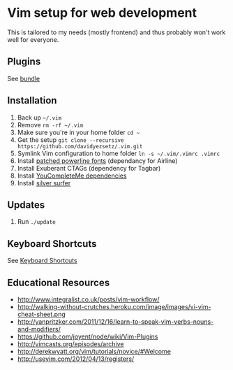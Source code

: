 # Vim setup for web development 
This is tailored to my needs (mostly frontend) and thus probably won't work well for everyone.

## Plugins
See [bundle](https://github.com/davidyezsetz/.vim/tree/master/bundle)

## Installation
1. Back up `~/.vim`
2. Remove `rm -rf ~/.vim`
3. Make sure you're in your home folder `cd ~`
4. Get the setup `git clone --recursive https://github.com/davidyezsetz/.vim.git`
5. Symlink Vim configuration to home folder `ln -s ~/.vim/.vimrc .vimrc`
6. Install [patched powerline fonts](https://github.com/powerline/fonts) (dependancy for Airline)
7. Install Exuberant CTAGs (dependency for Tagbar)
8. Install [YouCompleteMe dependencies](https://github.com/Valloric/YouCompleteMe)
9. Install [silver surfer](https://github.com/ggreer/the_silver_searcher)

## Updates
1. Run `./update`

## Keyboard Shortcuts
See [Keyboard Shortcuts](keyboard_shortcuts.md)

## Educational Resources
- http://www.integralist.co.uk/posts/vim-workflow/
- http://walking-without-crutches.heroku.com/image/images/vi-vim-cheat-sheet.png
- http://yanpritzker.com/2011/12/16/learn-to-speak-vim-verbs-nouns-and-modifiers/
- https://github.com/joyent/node/wiki/Vim-Plugins
- http://vimcasts.org/episodes/archive
- http://derekwyatt.org/vim/tutorials/novice/#Welcome
- http://usevim.com/2012/04/13/registers/
